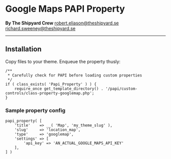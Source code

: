 # Google Maps PAPI Property
**By The Shipyard Crew**
robert.eliason@theshipyard.se
richard.sweeney@theshipyard.se
___

## Installation
Copy files to your theme.
Enqueue the property thusly:

<pre><code>/**
 * Carefully check for PAPI before loading custom properties
 */
if ( class_exists( 'Papi_Property' ) ) {
	require_once get_template_directory() . '/papi/custom-controls/class-property-googlemap.php';
}
</pre></code>

### Sample property config
<pre><code>papi_property( [
	'title'    => __( 'Map', 'my_theme_slug' ),
	'slug'     => 'location_map',
	'type'     => 'googlemap',
	'settings' => [
		'api_key' => 'AN_ACTUAL_GOOGLE_MAPS_API_KEY'
	],
] )
<code></pre>